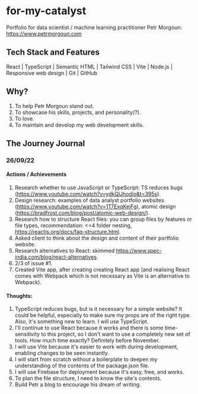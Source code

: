 # for-my-catalyst
Portfolio for data scientist / machine learning practitioner Petr Morgoun: https://www.petrmorgoun.com

## Tech Stack and Features
React | TypeScript | Semantic HTML | Tailwind CSS | Vite | Node.js | Responsive web design | Git | GitHub

## Why?
1. To help Petr Morgoun stand out.
2. To showcase his skills, projects, and personality(?).
3. To love.
4. To maintain and develop my web development skills.

## The Journey Journal

### 26/09/22
#### Actions / Achievements
1. Research whether to use JavaScript or TypeScript: TS reduces bugs (https://www.youtube.com/watch?v=ydkQlJhodio&t=395s).
2. Design research: examples of data analyst portfolio websites (https://www.youtube.com/watch?v=1T7ExqKejFg), atomic design (https://bradfrost.com/blog/post/atomic-web-design/).
3. Research how to structure React files: you can group files by features or file types, recommendation: <=4 folder nesting, https://reactjs.org/docs/faq-structure.html.
4. Asked client to think about the design and content of their portfolio website.
5. Research alternatives to React: skimmed https://www.spec-india.com/blog/react-alternatives.
6. 2/3 of issue #1.
7. Created Vite app, after creating creating React app (and realising React comes with Webpack which is not necessary as Vite is an alternative to Webpack).

#### Thoughts:
1. TypeScript reduces bugs, but is it necessary for a simple website? It could be helpful, especially to make sure my props are of the right type. Also, it's something new to learn. I will use TypeScript.
2. I'll continue to use React because it works and there is some time-sensitivity to this project, so I don't want to use a completely new set of tools. How much time exactly? Definitely before November.
3. I will use Vite because it's easier to work with during development, enabling changes to be seen instantly. 
4. I will start from scratch without a boilerplate to deepen my understanding of the contents of the package.json file.
5. I will use Firebase for deployment because it's easy, free, and works. 
6. To plan the file structure, I need to know the site's contents.
7. Build Petr a blog to encourage his dream of writing. 
